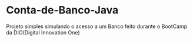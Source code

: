 # Conta-de-Banco-Java
 Projeto simples simulando o acesso a um Banco feito durante o BootCamp da DIO(Digital Innovation One)
